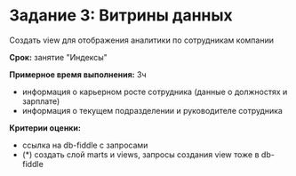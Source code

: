 # Задание 3: Витрины данных
Создать view для отображения аналитики по сотрудникам компании

**Срок:** занятие "Индексы"

**Примерное время выполнения:** 3ч

- информация о карьерном росте сотрудника (данные о должностях и зарплате)
- информация о текущем подразделении и руководителе сотрудника

**Критерии оценки:**
- ссылка на db-fiddle с запросами
- (*) создать слой marts и views, запросы создания view тоже в db-fiddle
